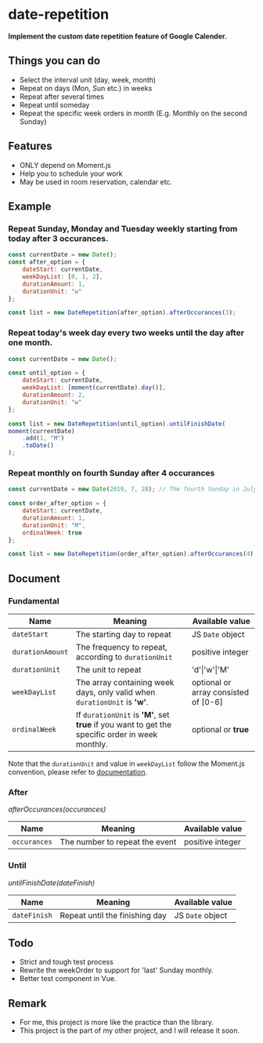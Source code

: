 # date-repetition

**Implement the custom date repetition feature of Google Calender.**

## Things you can do

- Select the interval unit (day, week, month)
- Repeat on days (Mon, Sun etc.) in weeks
- Repeat after several times
- Repeat until someday
- Repeat the specific week orders in month (E.g. Monthly on the second Sunday)

## Features

 - ONLY depend on Moment.js
 - Help you to schedule your work
 - May be used in room reservation, calendar etc.

## Example

### Repeat Sunday, Monday and Tuesday weekly starting from today after 3 occurances.

```js
const currentDate = new Date();
const after_option = {
    dateStart: currentDate,
    weekDayList: [0, 1, 2],
    durationAmount: 1,
    durationUnit: "w"
};

const list = new DateRepetition(after_option).afterOccurances(3);
```

### Repeat today's week day every two weeks until the day after one month.

```js
const currentDate = new Date();

const until_option = {
    dateStart: currentDate,
    weekDayList: [moment(currentDate).day()],
    durationAmount: 2,
    durationUnit: "w"
};

const list = new DateRepetition(until_option).untilFinishDate(
moment(currentDate)
    .add(1, "M")
    .toDate()
);
```

### Repeat monthly on fourth Sunday after 4 occurances

```js
const currentDate = new Date(2019, 7, 28); // The fourth Sunday in July

const order_after_option = {
    dateStart: currentDate,
    durationAmount: 1,
    durationUnit: "M",
    ordinalWeek: true
};

const list = new DateRepetition(order_after_option).afterOccurances(4);
```

## Document

### Fundamental
| Name  | Meaning  | Available value  |
|---|---|---|
|  `dateStart` | The starting day to repeat | JS `Date` object  |
|   `durationAmount`| The frequency to repeat, according to `durationUnit`  | positive integer  |
|   `durationUnit`| The unit to repeat  | 'd'\|'w'\|'M'  |
|  `weekDayList` | The array containing week days, only valid when `durationUnit` is **'w'**.  | optional or array consisted of [0-6]  |
|   `ordinalWeek`| If `durationUnit` is **'M'**, set **true** if you want to get the specific order in week monthly.  | optional or **true**  |

Note that the `durationUnit` and value in `weekDayList` follow the Moment.js convention, please refer to [documentation](https://momentjs.com/docs/#/manipulating/).

### After

*afterOccurances(occurances)*

| Name  | Meaning  | Available value  |
|---|---|---|
|  `occurances` | The number to repeat the event |  positive integer |

### Until

*untilFinishDate(dateFinish)*

| Name  | Meaning  | Available value  |
|---|---|---|
|  `dateFinish` | Repeat until the finishing day | JS `Date` object  |

## Todo

 - Strict and tough test process
 - Rewrite the weekOrder to support for 'last' Sunday monthly.
 - Better test component in Vue.

## Remark

 - For me, this project is more like the practice than the library.
 - This project is the part of my other project, and I will release it soon.

